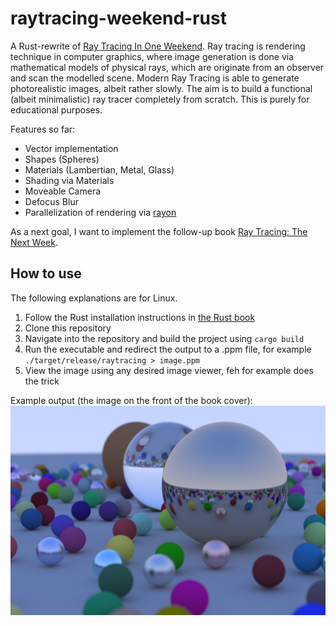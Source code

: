 # raytracing-weekend-rust

A Rust-rewrite of [Ray Tracing In One Weekend](https://raytracing.github.io/books/RayTracingInOneWeekend.html). Ray tracing is rendering technique in computer graphics, where image generation is done via mathematical models of physical rays, which are originate from an observer and scan the modelled scene. Modern Ray Tracing is able to generate photorealistic images, albeit rather slowly. The aim is to build a functional (albeit minimalistic) ray tracer completely from scratch. This is purely for educational purposes.

Features so far:
- Vector implementation
- Shapes (Spheres)
- Materials (Lambertian, Metal, Glass)
- Shading via Materials
- Moveable Camera 
- Defocus Blur
- Parallelization of rendering via [rayon](https://github.com/rayon-rs/rayon)

As a next goal, I want to implement the follow-up book [Ray Tracing: The Next Week](https://raytracing.github.io/books/RayTracingTheNextWeek.html).

## How to use
The following explanations are for Linux.

1. Follow the Rust installation instructions in [the Rust book](https://doc.rust-lang.org/book/ch01-01-installation.html)
2. Clone this repository
3. Navigate into the repository and build the project using `cargo build`
4. Run the executable and redirect the output to a .ppm file, for example `./target/release/raytracing > image.ppm`
5. View the image using any desired image viewer, feh for example does the trick

Example output (the image on the front of the book cover):
![Book Cover example](/cover.png)

